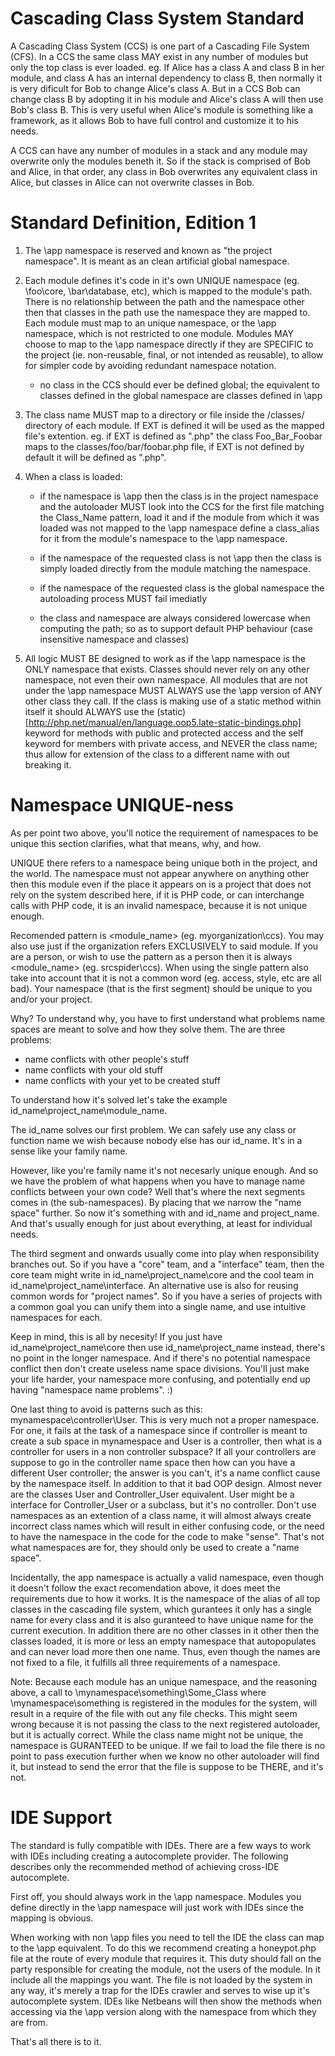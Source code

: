 Cascading Class System Standard
==========================================

A Cascading Class System (CCS) is one part of a Cascading File System (CFS). In 
a CCS the same class MAY exist in any number of modules but only the top class 
is ever loaded. eg. If Alice has a class A and class B in her module, and class 
A has an internal dependency to class B, then normally it is very dificult for 
Bob to change Alice's class A. But in a CCS Bob can change class B by adopting 
it in his module and Alice's class A will then use Bob's class B. This is very 
useful when Alice's module is something like a framework, as it allows Bob to 
have full control and customize it to his needs.

A CCS can have any number of modules in a stack and any module may overwrite 
only the modules beneth it. So if the stack is comprised of Bob and Alice, in
that order, any class in Bob overwrites any equivalent class in Alice, but 
classes in Alice can not overwrite classes in Bob.

Standard Definition, Edition 1
==============================

1. The \app namespace is reserved and known as "the project namespace". It is 
meant as an clean artificial global namespace.

2. Each module defines it's code in it's own UNIQUE namespace (eg. \foo\core, 
\bar\database, etc), which is mapped to the module's path. There is no 
relationship between the path and the namespace other then that classes in the 
path use the namespace they are mapped to. Each module must map to an unique 
namespace, or the \app namespace, which is not restricted to one module. Modules 
MAY choose to map to the \app namespace directly if they are SPECIFIC to the 
project (ie. non-reusable, final, or not intended as reusable), to allow for 
simpler code by avoiding redundant namespace notation.

    * no class in the CCS should ever be defined global; the equivalent to 
	classes defined in the global namespace are classes defined in \app

3. The class name MUST map to a directory or file inside the /classes/ directory 
of each module. If EXT is defined it will be used as the mapped file's 
extention. eg. if EXT is defined as ".php" the class Foo_Bar_Foobar maps to the 
classes/foo/bar/foobar.php file, if EXT is not defined by default it will be 
defined as ".php".

4. When a class is loaded:

    * if the namespace is \app then the class is in the project namespace and 
    the autoloader MUST look into the CCS for the first file matching the 
    Class_Name pattern, load it and if the module from which it was loaded was 
    not mapped to the \app namespace define a class_alias for it from the 
    module's namespace to the \app namespace.

    * if the namespace of the requested class is not \app then the class is 
    simply loaded directly from the module matching the namespace.
	
	* if the namespace of the requested class is the global namespace the 
	autoloading process MUST fail imediatly
	
	* the class and namespace are always considered lowercase when computing the
	path; so as to support default PHP behaviour (case insensitive namespace and 
	classes)

5. All logic MUST BE designed to work as if the \app namespace is the ONLY 
namespace that exists. Classes should never rely on any other namespace, not 
even their own namespace. All modules that are not under the \app namespace 
MUST ALWAYS use the \app version of ANY other class they call. If the class 
is making use of a static method within itself it should ALWAYS use the 
(static)[http://php.net/manual/en/language.oop5.late-static-bindings.php]
keyword for methods with public and protected access and the self keyword for 
members with private access, and NEVER the class name; thus allow for extension 
of the class to a different name with out breaking it.

Namespace UNIQUE-ness
=====================

As per point two above, you'll notice the requirement of namespaces to be 
unique this section clarifies, what that means, why, and how.

UNIQUE there refers to a namespace being unique both in the project, and the 
world. The namespace must not appear anywhere on anything other then this module
even if the place it appears on is a project that does not rely on the system
described here, if it is PHP code, or can interchange calls with PHP code, it is
an invalid namespace, because it is not unique enough.

Recomended pattern is <organization>\<module_name> (eg. myorganization\ccs). You
may also use just <organization> if the organization refers EXCLUSIVELY to
said module. If you are a person, or wish to use the pattern as a person then it
is always <identification>\<module_name> (eg. srcspider\ccs). When using the
single <organization> pattern also take into account that it is not a common 
word (eg. access, style, etc are all bad). Your namespace (that is the first 
segment) should be unique to you and/or your project.

Why? To understand why, you have to first understand what problems name spaces 
are meant to solve and how they solve them. The are three problems:

 * name conflicts with other people's stuff
 * name conflicts with your old stuff
 * name conflicts with your yet to be created stuff
 
To understand how it's solved let's take the example 
id_name\project_name\module_name. 

The id_name solves our first problem. We can safely use any class or function 
name we wish because nobody else has our id_name. It's in a sense like your 
family name. 

However, like you're family name it's not necesarly unique enough. And so we 
have the problem of what happens when you have to manage name conflicts between
your own code? Well that's where the next segments comes in (the 
sub-namespaces). By placing that we narrow the "name space" further. So now it's
something with and id_name and project_name. And that's usually enough for just
about everything, at least for individual needs.

The third segment and onwards usually come into play when responsibility 
branches out. So if you have a "core" team, and a "interface" team, then 
the core team might write in id_name\project_name\core and the cool team in
id_name\project_name\interface. An alternative use is also for reusing common
words for "project names". So if you have a series of projects with a common 
goal you can unify them into a single name, and use intuitive namespaces for 
each. 

Keep in mind, this is all by necesity! If you just have 
id_name\project_name\core then use id_name\project_name instead, there's no 
point in the longer namespace. And if there's no potential namespace conflict 
then don't create useless name space divisions. You'll just make your life 
harder, your namespace more confusing, and potentially end up having "namespace
name problems". :)

One last thing to avoid is patterns such as this: mynamespace\controller\User. 
This is very much not a proper namespace. For one, it fails at the task of a 
namespace since if controller is meant to create a sub space in mynamespace and
User is a controller, then what is a controller for users in a non controller
subspace? If all your controllers are suppose to go in the controller name space
then how can you have a different User controller; the answer is you can't, it's
a name conflict cause by the namespace itself. In addition to that it bad OOP 
design. Almost never are the classes User and Controller_User equivalent. User 
might be a interface for Controller_User or a subclass, but it's no controller. 
Don't use namespaces as an extention of a class name, it will almost always 
create incorrect class names which will result in either confusing code, or the
need to have the namespace in the code for the code to make "sense". That's not
what namespaces are for, they should only be used to create a "name space".

Incidentally, the app namespace is actually a valid namespace, even though it 
doesn't follow the exact recomendation above, it does meet the requirements due
to how it works. It is the namespace of the alias of all top classes in the 
cascading file system, which gurantees it only has a single name for every class
and it is also guranteed to have unique name for the current execution. In 
addition there are no other classes in it other then the classes loaded, it is
more or less an empty namespace that autopopulates and can never load more then
one name. Thus, even though the names are not fixed to a file, it fulfills all 
three requirements of a namespace.

Note: Because each module has an unique namespace, and the reasoning above, a
call to \mynamespace\something\Some_Class where \mynamespace\something is 
registered in the modules for the system, will result in a require of the file
with out any file checks. This might seem wrong because it is not passing the 
class to the next registered autoloader, but it is actually correct. While the
class name might not be unique, the namespace is GURANTEED to be unique. If we 
fail to load the file there is no point to pass execution further when we know
no other autoloader will find it, but instead to send the error that the file
is suppose to be THERE, and it's not.

IDE Support
===========

The standard is fully compatible with IDEs. There are a few ways to work with
IDEs including creating a autocomplete provider. The following describes 
only the recommended method of achieving cross-IDE autocomplete.

First off, you should always work in the \app namespace. Modules you define 
directly in the \app namespace will just work with IDEs since the mapping is 
obvious.

When working with non \app files you need to tell the IDE the class can map to
the \app equivalent. To do this we recommend creating a honeypot.php file at the
route of every module that requires it. This duty should fall on the party 
responsible for creating the module, not the users of the module. In it include 
all the mappings you want. The file is not loaded by the system in any way, it's 
merely a trap for the IDEs crawler and serves to wise up it's autocomplete 
system. IDEs like Netbeans will then show the methods when accessing via the 
\app version along with the namespace from which they are from.

That's all there is to it.